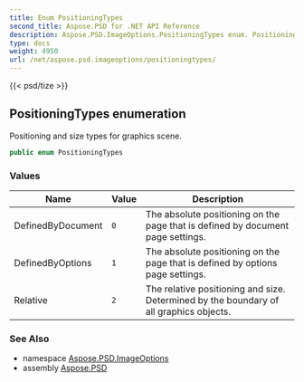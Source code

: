 ```yaml
---
title: Enum PositioningTypes
second_title: Aspose.PSD for .NET API Reference
description: Aspose.PSD.ImageOptions.PositioningTypes enum. Positioning and size types for graphics scene
type: docs
weight: 4950
url: /net/aspose.psd.imageoptions/positioningtypes/
---
```

{{< psd/tize >}}
## PositioningTypes enumeration

Positioning and size types for graphics scene.

```csharp
public enum PositioningTypes
```

### Values

| Name | Value | Description |
| --- | --- | --- |
| DefinedByDocument | `0` | The absolute positioning on the page that is defined by document page settings. |
| DefinedByOptions | `1` | The absolute positioning on the page that is defined by options page settings. |
| Relative | `2` | The relative positioning and size. Determined by the boundary of all graphics objects. |

### See Also

* namespace [Aspose.PSD.ImageOptions](../../aspose.psd.imageoptions/)
* assembly [Aspose.PSD](../../)


